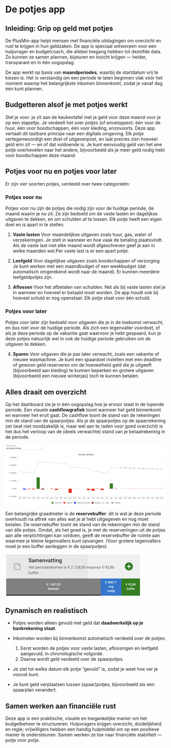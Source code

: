 ﻿# De potjes app

## Inleiding: Grip op geld met potjes

De PlusMin-app helpt mensen met financiële uitdagingen om overzicht en rust te krijgen in hun geldzaken. De app is speciaal ontworpen voor een hulpvrager en budgetcoach, die allebei toegang hebben tot dezelfde data. Zo kunnen ze samen plannen, bijsturen en inzicht krijgen — helder, transparant en in één oogopslag.

De app werkt op basis van **maandperiodes**, waarbij de startdatum vrij te kiezen is. Het is verstandig om een periode te laten beginnen vlak vóór het moment waarop het belangrijkste inkomen binnenkomt, zodat je vanaf dag één kunt plannen.

## Budgetteren alsof je met potjes werkt

Stel je voor: je zit aan de keukentafel met je geld voor deze maand voor je op een stapeltje. Je verdeelt het over potjes (of enveloppen): één voor de huur, één voor boodschappen, één voor kleding, enzovoorts. Deze app vertaalt dit tastbare principe naar een digitale omgeving. Elk potje vertegenwoordigt een doel of uitgavenpost, en laat precies zien hoeveel geld erin zit — en of dat voldoende is. Je kunt eenvoudig geld van het ene potje overhevelen naar het andere, bijvoorbeeld als je meer geld nodig hebt voor boodschappen deze maand.

## Potjes voor nu en potjes voor later

Er zijn vier soorten potjes, verdeeld over twee categorieën:

### Potjes voor nu

Potjes voor nu zijn de potjes die nodig zijn voor de huidige periode, de maand waarin je nu zit. Ze zijn bedoeld om de vaste lasten en dagelijkse uitgaven te dekken, en om schulden af te lossen. Elk potje heeft een eigen doel en is apart in te stellen.

1. **Vaste lasten**
   Voor maandelijkse uitgaven zoals huur, gas, water of verzekeringen. Je stelt in wanneer en hoe vaak de betaling plaatsvindt. Als de vaste last niet elke maand wordt afgeschreven geef je aan in welke maanden wel.Per vaste last is er een apart potje.

2. **Leefgeld**
   Voor dagelijkse uitgaven zoals boodschappen of verzorging. Je kunt werken met een maandbudget of een weekbudget (dat automatisch omgerekend wordt naar de maand). Er kunnen meerdere leefgeldpotjes zijn.

3. **Aflossen**
   Voor het afbetalen van schulden. Net als bij vaste lasten stel je in wanneer en hoeveel er betaald moet worden. De app houdt ook bij hoeveel schuld er nog openstaat. Elk potje staat voor één schuld.

### Potjes voor later

Potjes voor later zijn bedoeld voor uitgaven die je in de toekomst verwacht, en dus niet voor de huidige periode. Als zich een tegenvaller voordoet, of als je deze periode op de vakantie gaat waarvoor je hebt gespaard, kun je deze potjes natuurlijk wel in ook de huidige periode gebruiken om de uitgaven te dekken.

4. **Sparen**
   Voor uitgaven die je pas later verwacht, zoals een vakantie of nieuwe wasmachine. Je kunt een spaardoel instellen met een deadline of gewoon geld reserveren om de hoeveelheid geld die je uitgeeft (bijvoorbeeld aan kleding) te kunnen beperken en grotere uitgaven (bijvoorbeeld een nieuwe winterjas) toch te kunnen betalen.

## Alles draait om overzicht

Op het dashboard zie je in één oogopslag hoe je ervoor staat in de lopende periode. Een visuele **cashflowgrafiek** toont wanneer het geld binnenkomt en wanneer het eruit gaat. De cashflow toont de stand van de rekeningen min de stand van de spaarpotjes. Als je de spaarpotjes op de spaarrekening zet (wat niet noodzakelijk is, maar wel aan te raden voor goed overzicht) is het dus het verloop van de (deels verwachte) stand van je betaalrekening in de periode.

![Periode cashflow](./img/PM-periode-cashflow.png)

Een belangrijke graadmeter is de **reservebuffer**: dit is wat je deze periode overhoudt na aftrek van alles wat je al hebt uitgegeven en nog moet betalen.  De reservebuffer toont de stand van de rekeningen min de stand van álle potjes. Omdat, als het goed is, je met de reserveringen uit de potjes aan alle verplichtingen kan voldoen, geeft de reservebuffer de ruimte aan waarmee je kleine tegenvallers kunt opvangen. (Voor grotere tegenvallers moet je een buffer aanleggen in de spaarpotjes).

![Buffer](./img/PM-stand-buffer.png)

## Dynamisch en realistisch

* Potjes worden alleen gevuld met geld dat **daadwerkelijk op je bankrekening staat**.
* Inkomsten worden bij binnenkomst automatisch verdeeld over de potjes:

    1. Eerst worden de potjes voor vaste lasten, aflossingen en leefgeld aangevuld, in chronologische volgorde.
    2. Daarna wordt geld verdeeld over de spaarpotjes.
* Je ziet tot welke datum elk potje “gevuld” is, zodat je weet hoe ver je vooruit kunt.
* Je kunt geld verplaatsen tussen (spaar)potjes, bijvoorbeeld als een spaarplan verandert.

## Samen werken aan financiële rust

Deze app is een praktische, visuele en toegankelijke manier om het budgetbeheer te structureren. Hulpvragers krijgen overzicht, duidelijkheid en regie; vrijwilligers hebben een handig hulpmiddel om op een positieve manier te ondersteunen. Samen werken ze toe naar financiële stabiliteit — potje voor potje.
